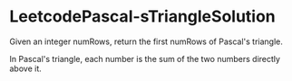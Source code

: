 # LeetcodePascal-sTriangleSolution
Given an integer numRows, return the first numRows of Pascal's triangle.

In Pascal's triangle, each number is the sum of the two numbers directly above it.
